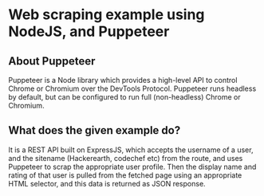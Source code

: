 # Web scraping example using NodeJS, and Puppeteer
## About Puppeteer
Puppeteer is a Node library which provides a high-level API to control Chrome or Chromium over the DevTools Protocol. Puppeteer runs headless by default, but can be configured to run full (non-headless) Chrome or Chromium.

## What does the given example do?
It is a REST API built on ExpressJS, which accepts the username of a user, and the sitename (Hackerearth, codechef etc) from the route, and uses Puppeteer to scrap the appropriate user profile. Then the display name and rating of that user is pulled from the fetched page using an appropriate HTML selector, and this data is returned as JSON response.